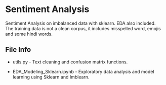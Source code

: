 # Sentiment Analysis
Sentiment Analysis on imbalanced data with sklearn. EDA also included. 
The training data is not a clean corpus, it includes misspelled word, emojis and some hindi words.

## File Info
- utils.py - Text cleaning and confusion matrix functions.

- EDA_Modeling_Sklearn.ipynb - Exploratory data analysis and model learning using Sklearn and Imblearn.



